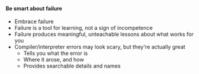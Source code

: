 #### Be smart about failure

* Embrace failure
* Failure is a tool for learning, not a sign of incompetence
* Failure produces meaningful, unteachable lessons about what works for you
* Compiler/interpreter errors may look scary, but they're actually great
  * Tells you what the error is
  * Where it arose, and how
  * Provides searchable details and names
